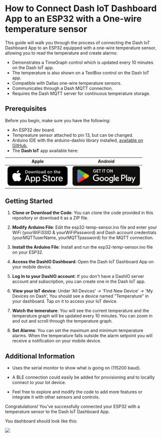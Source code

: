 # How to Connect Dash IoT Dashboard App to an ESP32 with a One-wire temperature sensor

This guide will walk you through the process of connecting the Dash IoT Dashboard App to an ESP32 equipped with a one-wire temperature sensor, allowing you to read the temperature and create alarms:

- Demonstrates a TimeGraph control which is updated every 10 minutes on the Dash IoT app.
- The temperature is also shown on a TextBox control on the Dash IoT app.
- Compatible with Dallas one-wire temperature sensors.
- Communicates through a Dash MQTT connection.
- Requires the Dash MQTT server for continuous temperature storage.

## Prerequisites

Before you begin, make sure you have the following:

- An ESP32 dev board.
- Tempreature sensor attached to pin 13, but can be changed.
- Arduino IDE with the arduino-dashio library installed, [available on GitHub.](https://github.com/dashio-connect/arduino-dashio)
- The **Dash IoT** app available here:

Apple              | Android
:-----------------:|:------------------:
[<img src=https://raw.githubusercontent.com/dashio-connect/python-dashio/master/Documents/download-on-the-app-store.svg width=200>](<https://apps.apple.com/us/app/dash-iot/id1574116689>) | [<img src=https://raw.githubusercontent.com/dashio-connect/python-dashio/master/Documents/Google_Play_Store_badge_EN.svg width=223>](<https://play.google.com/store/apps/details?id=com.dashio.dashiodashboard>)


## Getting Started

1. **Clone or Download the Code**: You can clone the code provided in this repository or download it as a ZIP file. 

2. **Modify Arduino File**: Edit the esp32-temp-sensor.ino file and enter your WiFi (yourWiFiSSID & yourWiFiPassword) and Dash account credentials (yourMQTTuserName, yourMQTTpassword) for the MQTT connection.

3. **Install the Arduino File**: Install and run the esp32-temp-sensor.ino file on your ESP32.

4. **Access the DashIO Dashboard**: Open the Dash IoT Dashboard App on your mobile device.

5. **Log In to your DashIO account**: If you don't have a DashIO server account and subscription, you can create one in the Dash IoT app.

6. **View your IoT device**: Under 'All Devices' -> 'Find New Device' -> 'My Devices on Dash', You should see a device named "Temperature" in your dashboard. Tap on it to access your IoT device.

7. **Watch the temerature**: You will see the current temperature and the temperature graph will be updated every 10 minutes. You can zoom in and out and scroll through the temperature graph.

8.  **Set Alarms**: You can set the maximum and minimum temperature alarms. When the temperature falls outside the alarm setpoint you will receive a notification on your mobile device.

## Additional Information

- Uses the serial monitor to show what is going on (115200 baud).

- A BLE connection could easily be added for provisioning and to locallly connect to your Iot device.

- Feel free to explore and modify the code to add more features or integrate it with other sensors and controls.

Congratulations! You've successfully connected your ESP32 with a temperature sensor to the Dash IoT Dashboard App.

You dashboard should look like this:

<img src="https://github.com/dashio-connect/esp32-temperature-monitor/blob/main/Documents/esp-temp-monitor.png" width="800">	
